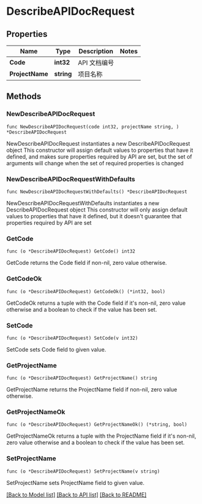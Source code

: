 # DescribeAPIDocRequest

## Properties

Name | Type | Description | Notes
------------ | ------------- | ------------- | -------------
**Code** | **int32** | API 文档编号 | 
**ProjectName** | **string** | 项目名称 | 

## Methods

### NewDescribeAPIDocRequest

`func NewDescribeAPIDocRequest(code int32, projectName string, ) *DescribeAPIDocRequest`

NewDescribeAPIDocRequest instantiates a new DescribeAPIDocRequest object
This constructor will assign default values to properties that have it defined,
and makes sure properties required by API are set, but the set of arguments
will change when the set of required properties is changed

### NewDescribeAPIDocRequestWithDefaults

`func NewDescribeAPIDocRequestWithDefaults() *DescribeAPIDocRequest`

NewDescribeAPIDocRequestWithDefaults instantiates a new DescribeAPIDocRequest object
This constructor will only assign default values to properties that have it defined,
but it doesn't guarantee that properties required by API are set

### GetCode

`func (o *DescribeAPIDocRequest) GetCode() int32`

GetCode returns the Code field if non-nil, zero value otherwise.

### GetCodeOk

`func (o *DescribeAPIDocRequest) GetCodeOk() (*int32, bool)`

GetCodeOk returns a tuple with the Code field if it's non-nil, zero value otherwise
and a boolean to check if the value has been set.

### SetCode

`func (o *DescribeAPIDocRequest) SetCode(v int32)`

SetCode sets Code field to given value.


### GetProjectName

`func (o *DescribeAPIDocRequest) GetProjectName() string`

GetProjectName returns the ProjectName field if non-nil, zero value otherwise.

### GetProjectNameOk

`func (o *DescribeAPIDocRequest) GetProjectNameOk() (*string, bool)`

GetProjectNameOk returns a tuple with the ProjectName field if it's non-nil, zero value otherwise
and a boolean to check if the value has been set.

### SetProjectName

`func (o *DescribeAPIDocRequest) SetProjectName(v string)`

SetProjectName sets ProjectName field to given value.



[[Back to Model list]](../README.md#documentation-for-models) [[Back to API list]](../README.md#documentation-for-api-endpoints) [[Back to README]](../README.md)


